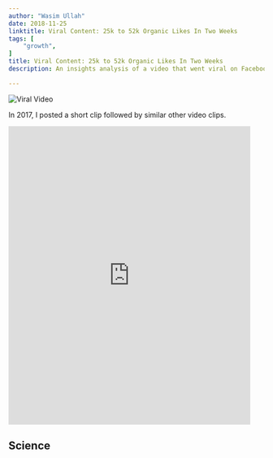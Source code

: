 ```yaml
---
author: "Wasim Ullah"
date: 2018-11-25
linktitle: Viral Content: 25k to 52k Organic Likes In Two Weeks
tags: [
    "growth",
]
title: Viral Content: 25k to 52k Organic Likes In Two Weeks
description: An insights analysis of a video that went viral on Facebook.

---
```


![Viral Video](/images/viral.jpg)



In 2017, I posted a short clip followed by similar other video clips.

<iframe src="https://www.facebook.com/plugins/video.php?href=https%3A%2F%2Fwww.facebook.com%2FBuddysFOY%2Fvideos%2F624278257764227%2F&show_text=1&width=476" width="476" height="588" style="border:none;overflow:hidden" scrolling="no" frameborder="0" allowTransparency="true" allow="encrypted-media" allowFullScreen="true"></iframe>

## Science
